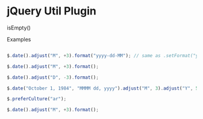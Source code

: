 jQuery Util Plugin
===========

isEmpty()

Examples

```javascript

$.date().adjust("M", +3).format("yyyy-dd-MM"); // same as .setFormat("yyyy-dd-MM").format()

$.date().adjust("M", +3).format();

$.date().adjust("D", -3).format();

$.date("October 1, 1984", "MMMM dd, yyyy").adjust("M", 3).adjust("Y", 5).adjust("D", -1).format();

$.preferCulture("ar");

$.date().adjust("M", +3).format();

```
